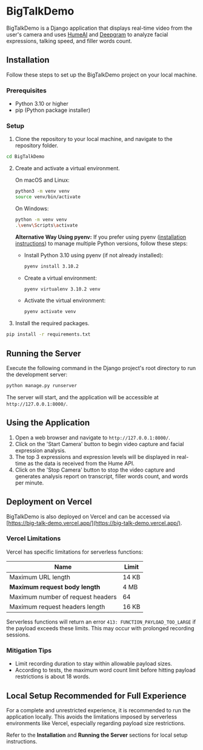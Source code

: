 # BigTalkDemo

BigTalkDemo is a Django application that displays real-time video from the user's camera and uses [HumeAI](https://www.hume.ai/) and [Deepgram](https://deepgram.com/) to analyze facial expressions, talking speed, and filler words count.

## Installation

Follow these steps to set up the BigTalkDemo project on your local machine.

### Prerequisites

- Python 3.10 or higher
- pip (Python package installer)

### Setup

1. Clone the repository to your local machine, and navigate to the repository folder.

```bash
cd BigTalkDemo
```

2. Create and activate a virtual environment.

   On macOS and Linux:
   ```bash
   python3 -m venv venv
   source venv/bin/activate
   ```

   On Windows:
   ```bash
   python -m venv venv
   .\venv\Scripts\activate
   ```

   **Alternative Way Using pyenv:** If you prefer using pyenv ([installation instructions](https://github.com/pyenv/pyenv#installation)) to manage multiple Python versions, follow these steps:
   - Install Python 3.10 using pyenv (if not already installed):
     ```bash
     pyenv install 3.10.2
     ```
   - Create a virtual environment:
     ```bash
     pyenv virtualenv 3.10.2 venv
     ```
   - Activate the virtual environment:
     ```bash
     pyenv activate venv
     ```

3. Install the required packages.
```bash
pip install -r requirements.txt
```

## Running the Server

Execute the following command in the Django project's root directory to run the development server:

```bash
python manage.py runserver
```

The server will start, and the application will be accessible at `http://127.0.0.1:8000/`.

## Using the Application

1. Open a web browser and navigate to `http://127.0.0.1:8000/`.
2. Click on the 'Start Camera' button to begin video capture and facial expression analysis.
3. The top 3 expressions and expression levels will be displayed in real-time as the data is received from the Hume API.
4. Click on the 'Stop Camera' button to stop the video capture and generates analysis report on transcript, filler words count, and words per minute.

## Deployment on Vercel

BigTalkDemo is also deployed on Vercel and can be accessed via [https://big-talk-demo.vercel.app/](https://big-talk-demo.vercel.app/). 

### Vercel Limitations

Vercel has specific limitations for serverless functions:

| Name                           | Limit      |
| ------------------------------ | ---------- |
| Maximum URL length             | 14 KB      |
| **Maximum request body length** | 4 MB       |
| Maximum number of request headers | 64       |
| Maximum request headers length | 16 KB      |

Serverless functions will return an error `413: FUNCTION_PAYLOAD_TOO_LARGE` if the payload exceeds these limits. This may occur with prolonged recording sessions.

### Mitigation Tips

- Limit recording duration to stay within allowable payload sizes.
- According to tests, the maximum word count limit before hitting payload restrictions is about 18 words.

## Local Setup Recommended for Full Experience

For a complete and unrestricted experience, it is recommended to run the application locally. This avoids the limitations imposed by serverless environments like Vercel, especially regarding payload size restrictions.

Refer to the **Installation** and **Running the Server** sections for local setup instructions.
